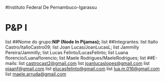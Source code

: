 #Instituto Federal De Pernambuco-Igarassu
# P&P I

list ##Nome do grupo:**NIP (Node In Pijamas);**
list ##Integrantes: 
list Itallo Castro/italloCastro09;
list Joan Lucas/JoanLucasL;
list Jammilly Pereira/Jammilly;
list Lucas Felinto/LucasFelinto;
list Luana florencio/Luanaflorencio;
list Maele Rodrigues/MaeleRodrigues;
list ##E-mails:
list castrocast2@gmail.com
list joanlucaslopes@gmail.com
list pjaanf@gmail.com
list elucasfelinto@gmail.com
list lua.m.016@gmail.com
list maele.arruda@gmail.com

